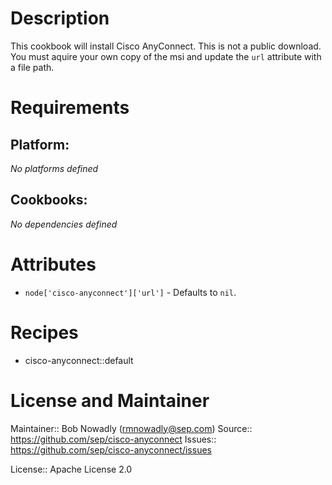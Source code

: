 # Description

This cookbook will install Cisco AnyConnect. This is not a public download. You must aquire your
own copy of the msi and update the <code>url</code> attribute with a file path.

# Requirements

## Platform:

*No platforms defined*

## Cookbooks:

*No dependencies defined*

# Attributes

* `node['cisco-anyconnect']['url']` -  Defaults to `nil`.

# Recipes

* cisco-anyconnect::default

# License and Maintainer

Maintainer:: Bob Nowadly (<rmnowadly@sep.com>)
Source:: https://github.com/sep/cisco-anyconnect
Issues:: https://github.com/sep/cisco-anyconnect/issues

License:: Apache License 2.0
